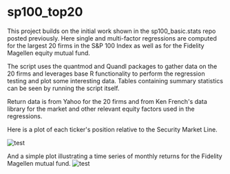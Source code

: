# sp100_top20

This project builds on the initial work shown in the sp100_basic.stats repo posted previously. Here single and multi-factor regressions are computed for the largest 20 firms in the S&P 100 Index as well as for the Fidelity Magellen equity mutual fund.

The script uses the quantmod and Quandl packages to gather data on the 20 firms and leverages base R functionality to perform the regression testing and plot some interesting data. Tables containing summary statistics can be seen by running the script itself. 

Return data is from Yahoo for the 20 firms and from Ken French's data library for the market and other relevant equity factors used in the regressions.

Here is a plot of each ticker's position relative to the Security Market Line.

![test](https://github.com/bitofsquid/sp100_top20/blob/master/Rplot.png)

And a simple plot illustrating a time series of monthly returns for the Fidelity Magellen mutual fund.
![test](https://github.com/bitofsquid/sp100_top20/blob/master/Rplot01.png)
